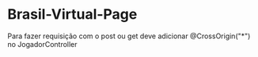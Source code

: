 # Brasil-Virtual-Page

Para fazer requisição com o post ou get deve adicionar  @CrossOrigin("*") no JogadorController
